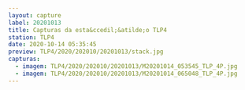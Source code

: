 ```yaml
---
layout: capture
label: 20201013
title: Capturas da esta&ccedil;&atilde;o TLP4
station: TLP4
date: 2020-10-14 05:35:45
preview: TLP4/2020/202010/20201013/stack.jpg
capturas:
  - imagem: TLP4/2020/202010/20201013/M20201014_053545_TLP_4P.jpg
  - imagem: TLP4/2020/202010/20201013/M20201014_065048_TLP_4P.jpg
---
```

